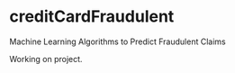 # creditCardFraudulent
Machine Learning Algorithms to Predict Fraudulent Claims

Working on project.
